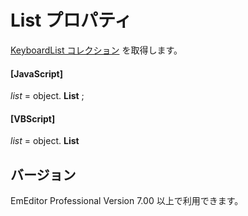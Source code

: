 # List プロパティ

[KeyboardList コレクション](../keyboard_list/index) を取得します。

#### \[JavaScript\]

_list_ = object. **List** ;

#### \[VBScript\]

_list_ = object. **List**

## バージョン

EmEditor Professional Version 7.00 以上で利用できます。